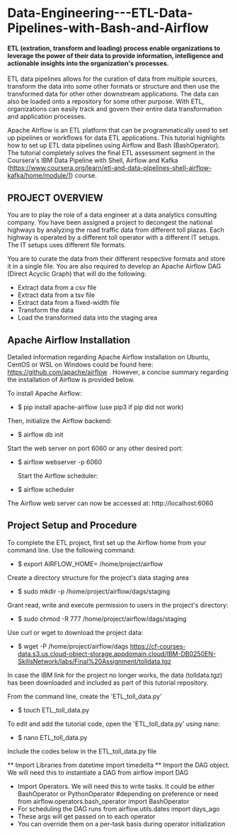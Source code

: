 # Data-Engineering---ETL-Data-Pipelines-with-Bash-and-Airflow

#### ETL (extration, transform and loading) process enable organizations to leverage the power of their data to provide information, intelligence and actionable insights into the organization's processes.
ETL data pipelines allows for the curation of data from multiple sources, transform the data into some other formats or structure and then use the transformed data for other other downstream applications. The data can also be loaded onto a repository for some other purpose. With ETL, organizations can easily track and govern their entire data transformation and application processes. 

Apache AIrflow is an ETL platform that can be programmatically used to set up pipelines or workflows for data ETL applications. This tutorial highlights how to set up ETL data pipelines using Airflow and Bash (BashOperator). The tutorial completely solves the final ETL assessment segment in the Coursera's IBM Data Pipeline with Shell, Airflow and Kafka (https://www.coursera.org/learn/etl-and-data-pipelines-shell-airflow-kafka/home/module/1) course.

## PROJECT OVERVIEW
You are to play the role of a data engineer at a data analytics consulting company. You have been assigned a project to decongest the national highways by analyzing the road traffic data from different toll plazas. Each highway is operated by a different toll operator with a different IT setups. The IT setups uses different file formats. 

You are to curate the data from their different respective formats and store it in a single file. You are also required to develop an Apache Airflow DAG (Direct Acyclic Graph) that will do the following:
* Extract data from a csv file
* Extract data from a tsv file
* Extract data from a fixed-width file
* Transform the data
* Load the transformed data into the staging area

## Apache Airflow Installation

Detailed information regarding Apache Airflow installation on Ubuntu, CentOS or WSL on Windows could be found here: https://github.com/apache/airflow . However, a concise summary regarding the installation of Airflow is provided below.

To install Apache Airflow:

* $ pip install apache-airflow  (use pip3 if pip did not work)

Then, initialize the Airflow backend:

* $ airflow db init

Start the web server on port 6060 or any other desired port:

* $ airflow webserver -p 6060

  Start the Airflow scheduler:

* $ airflow scheduler

The Airflow web server can now be accessed at: http://localhost:6060

## Project Setup and Procedure
To complete the ETL project, first set up the Airflow home from your command line. Use the following command:

* $ export AIRFLOW_HOME= /home/project/airflow

Create a directory structure for the project's data staging area
* $ sudo mkdir -p /home/project/airflow/dags/staging

Grant read, write and execute permission to users in the project's directory:

* $ sudo chmod -R 777 /home/project/airflow/dags/staging

Use curl or wget to download the project data: 

* $ wget -P /home/project/airflow/dags https://cf-courses-data.s3.us.cloud-object-storage.appdomain.cloud/IBM-DB0250EN-SkillsNetwork/labs/Final%20Assignment/tolldata.tgz

In case the IBM link for the project no longer works, the data (tolldata.tgz) has been downloaded and included as part of this tutorial repository. 

From the command line, create the 'ETL_toll_data.py'

* $ touch ETL_toll_data.py

To edit and add the tutorial code, open the 'ETL_toll_data.py' using nano:

* $ nano ETL_toll_data.py

Include the codes below in the ETL_toll_data.py file

** Import Libraries
from datetime import timedelta
** Import the DAG object. We will need this to instantiate a DAG
from airflow import DAG
* Import Operators. We will need this to write tasks. It could be either BashOperator or PythonOperator #depending on preference or need
from airflow.operators.bash_operator import BashOperator
* For scheduling the DAG runs
from airflow.utils.dates import days_ago
* These args will get passed on to each operator
* You can override them on a per-task basis during operator initialization






